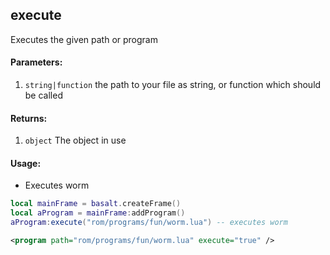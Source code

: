 ## execute
Executes the given path or program

#### Parameters: 
1. `string|function` the path to your file as string, or function which should be called

#### Returns:
1. `object` The object in use

#### Usage:
* Executes worm
```lua
local mainFrame = basalt.createFrame()
local aProgram = mainFrame:addProgram()
aProgram:execute("rom/programs/fun/worm.lua") -- executes worm
```
```xml
<program path="rom/programs/fun/worm.lua" execute="true" />
```
